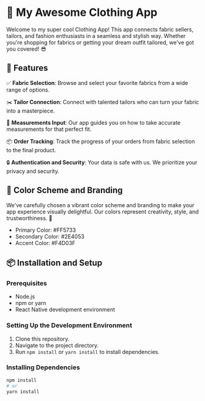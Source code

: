 # 📱 My Awesome Clothing App

Welcome to my super cool Clothing App! This app connects fabric sellers, tailors, and fashion enthusiasts in a seamless and stylish way. Whether you're shopping for fabrics or getting your dream outfit tailored, we've got you covered! 😎

## 🚀 Features

✅ **Fabric Selection**: Browse and select your favorite fabrics from a wide range of options.

✂️ **Tailor Connection**: Connect with talented tailors who can turn your fabric into a masterpiece.

📏 **Measurements Input**: Our app guides you on how to take accurate measurements for that perfect fit.

📦 **Order Tracking**: Track the progress of your orders from fabric selection to the final product.

🔒 **Authentication and Security**: Your data is safe with us. We prioritize your privacy and security.

## 🌈 Color Scheme and Branding

We've carefully chosen a vibrant color scheme and branding to make your app experience visually delightful. Our colors represent creativity, style, and trustworthiness. 🌟

- Primary Color: #FF5733
- Secondary Color: #2E4053
- Accent Color: #F4D03F

## 📦 Installation and Setup

### Prerequisites

- Node.js
- npm or yarn
- React Native development environment

### Setting Up the Development Environment

1. Clone this repository.
2. Navigate to the project directory.
3. Run `npm install` or `yarn install` to install dependencies.

### Installing Dependencies

```bash
npm install
# or
yarn install

